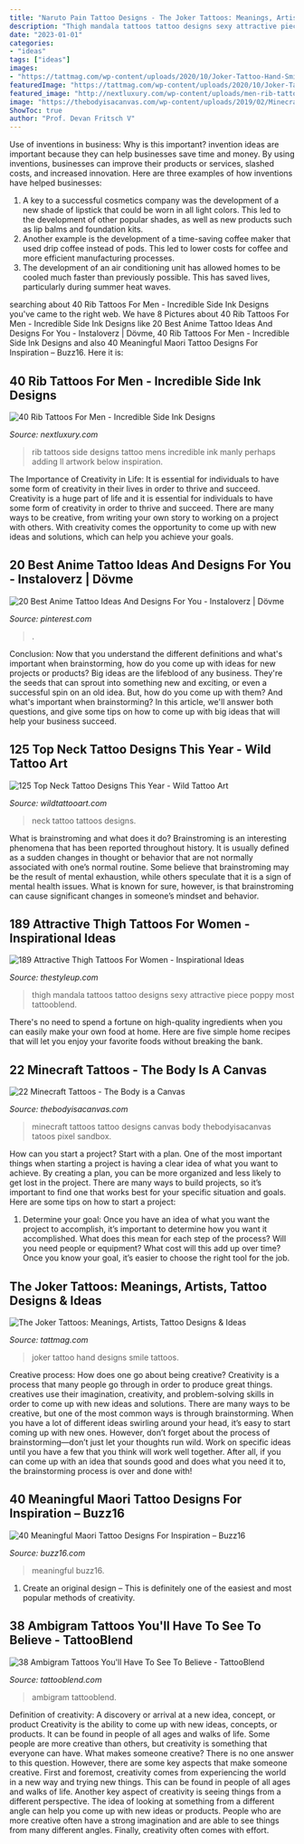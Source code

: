 ```yaml
---
title: "Naruto Pain Tattoo Designs - The Joker Tattoos: Meanings, Artists, Tattoo Designs &amp; Ideas"
description: "Thigh mandala tattoos tattoo designs sexy attractive piece poppy most tattooblend"
date: "2023-01-01"
categories:
- "ideas"
tags: ["ideas"]
images:
- "https://tattmag.com/wp-content/uploads/2020/10/Joker-Tattoo-Hand-Smile-5.jpg"
featuredImage: "https://tattmag.com/wp-content/uploads/2020/10/Joker-Tattoo-Hand-Smile-5.jpg"
featured_image: "http://nextluxury.com/wp-content/uploads/men-rib-tattoos.jpg"
image: "https://thebodyisacanvas.com/wp-content/uploads/2019/02/Minecraft-tattoo-11.jpg"
ShowToc: true
author: "Prof. Devan Fritsch V"
---
```



Use of inventions in business: Why is this important?
invention ideas are important because they can help businesses save time and money. By using inventions, businesses can improve their products or services, slashed costs, and increased innovation. Here are three examples of how inventions have helped businesses: 
1. A key to a successful cosmetics company was the development of a new shade of lipstick that could be worn in all light colors. This led to the development of other popular shades, as well as new products such as lip balms and foundation kits. 
2. Another example is the development of a time-saving coffee maker that used drip coffee instead of pods. This led to lower costs for coffee and more efficient manufacturing processes.
3. The development of an air conditioning unit has allowed homes to be cooled much faster than previously possible. This has saved lives, particularly during summer heat waves.

	

		
searching about 40 Rib Tattoos For Men - Incredible Side Ink Designs you've came to the right web. We have 8 Pictures about 40 Rib Tattoos For Men - Incredible Side Ink Designs like 20 Best Anime Tattoo Ideas And Designs For You - Instaloverz | Dövme, 40 Rib Tattoos For Men - Incredible Side Ink Designs and also 40 Meaningful Maori Tattoo Designs For Inspiration – Buzz16. Here it is:
		
    
## 40 Rib Tattoos For Men - Incredible Side Ink Designs

<img loading=lazy src="http://nextluxury.com/wp-content/uploads/men-rib-tattoos.jpg" onerror="this.onerror=null;this.src='https://tse4.mm.bing.net/th?id=OIP.odXbXZHtgqzJWng_YAirSwHaJ3&amp;pid=15.1';" alt="40 Rib Tattoos For Men - Incredible Side Ink Designs">

_Source: nextluxury.com_

>rib tattoos side designs tattoo mens incredible ink manly perhaps adding ll artwork below inspiration. 

	

The Importance of Creativity in Life: It is essential for individuals to have some form of creativity in their lives in order to thrive and succeed.
Creativity is a huge part of life and it is essential for individuals to have some form of creativity in order to thrive and succeed. There are many ways to be creative, from writing your own story to working on a project with others. With creativity comes the opportunity to come up with new ideas and solutions, which can help you achieve your goals.

    
## 20 Best Anime Tattoo Ideas And Designs For You - Instaloverz | Dövme

<img loading=lazy src="https://i.pinimg.com/736x/5d/24/65/5d246545c864afc0b1aeabc7d8c9935a.jpg" onerror="this.onerror=null;this.src='https://tse2.mm.bing.net/th?id=OIP.U4zhb1BJ19jS8Bwwwv7qcgHaJR&amp;pid=15.1';" alt="20 Best Anime Tattoo Ideas And Designs For You - Instaloverz | Dövme">

_Source: pinterest.com_

>. 

	

Conclusion: Now that you understand the different definitions and what's important when brainstorming, how do you come up with ideas for new projects or products?
Big ideas are the lifeblood of any business. They're the seeds that can sprout into something new and exciting, or even a successful spin on an old idea. But, how do you come up with them? And what's important when brainstorming? In this article, we'll answer both questions, and give some tips on how to come up with big ideas that will help your business succeed.

    
## 125 Top Neck Tattoo Designs This Year - Wild Tattoo Art

<img loading=lazy src="https://www.wildtattooart.com/wp-content/uploads/2018/01/neck-tattoos-0910174.jpg" onerror="this.onerror=null;this.src='https://tse4.mm.bing.net/th?id=OIP.QzBhxyKPvpXudt92BjlKEwHaJ4&amp;pid=15.1';" alt="125 Top Neck Tattoo Designs This Year - Wild Tattoo Art">

_Source: wildtattooart.com_

>neck tattoo tattoos designs. 

	

What is brainstroming and what does it do?
Brainstroming is an interesting phenomena that has been reported throughout history. It is usually defined as a sudden changes in thought or behavior that are not normally associated with one’s normal routine. Some believe that brainstroming may be the result of mental exhaustion, while others speculate that it is a sign of mental health issues. What is known for sure, however, is that brainstroming can cause significant changes in someone’s mindset and behavior.

    
## 189 Attractive Thigh Tattoos For Women - Inspirational Ideas

<img loading=lazy src="https://thestyleup.com/wp-content/uploads/2016/07/thigh-tattoo-design-15.jpg" onerror="this.onerror=null;this.src='https://tse1.mm.bing.net/th?id=OIP.zR9xDowyQZpCy2_hPM0rTAAAAA&amp;pid=15.1';" alt="189 Attractive Thigh Tattoos For Women - Inspirational Ideas">

_Source: thestyleup.com_

>thigh mandala tattoos tattoo designs sexy attractive piece poppy most tattooblend. 

	

There's no need to spend a fortune on high-quality ingredients when you can easily make your own food at home. Here are five simple home recipes that will let you enjoy your favorite foods without breaking the bank.

    
## 22 Minecraft Tattoos - The Body Is A Canvas

<img loading=lazy src="https://thebodyisacanvas.com/wp-content/uploads/2019/02/Minecraft-tattoo-11.jpg" onerror="this.onerror=null;this.src='https://tse4.mm.bing.net/th?id=OIP.B8u9xqS2IqpFDQ_CmeI-wwHaHa&amp;pid=15.1';" alt="22 Minecraft Tattoos - The Body is a Canvas">

_Source: thebodyisacanvas.com_

>minecraft tattoos tattoo designs canvas body thebodyisacanvas tatoos pixel sandbox. 

	

How can you start a project?
Start with a plan. One of the most important things when starting a project is having a clear idea of what you want to achieve. By creating a plan, you can be more organized and less likely to get lost in the project. There are many ways to build projects, so it’s important to find one that works best for your specific situation and goals. Here are some tips on how to start a project: 
1. Determine your goal: Once you have an idea of what you want the project to accomplish, it’s important to determine how you want it accomplished. What does this mean for each step of the process? Will you need people or equipment? What cost will this add up over time? Once you know your goal, it’s easier to choose the right tool for the job.


    
## The Joker Tattoos: Meanings, Artists, Tattoo Designs &amp; Ideas

<img loading=lazy src="https://tattmag.com/wp-content/uploads/2020/10/Joker-Tattoo-Hand-Smile-5.jpg" onerror="this.onerror=null;this.src='https://tse2.mm.bing.net/th?id=OIP.C5QRqSSotZzhGjDrb2kAmQHaLB&amp;pid=15.1';" alt="The Joker Tattoos: Meanings, Artists, Tattoo Designs &amp; Ideas">

_Source: tattmag.com_

>joker tattoo hand designs smile tattoos. 

	

Creative process: How does one go about being creative?
Creativity is a process that many people go through in order to produce great things. creatives use their imagination, creativity, and problem-solving skills in order to come up with new ideas and solutions. There are many ways to be creative, but one of the most common ways is through brainstorming. When you have a lot of different ideas swirling around your head, it’s easy to start coming up with new ones. However, don’t forget about the process of brainstorming—don’t just let your thoughts run wild. Work on specific ideas until you have a few that you think will work well together. After all, if you can come up with an idea that sounds good and does what you need it to, the brainstorming process is over and done with!

    
## 40 Meaningful Maori Tattoo Designs For Inspiration – Buzz16

<img loading=lazy src="https://buzz16.com/wp-content/uploads/2018/09/2Meaningful-Maori-Tattoo-Designs-For-Inspiration.jpg" onerror="this.onerror=null;this.src='https://tse3.mm.bing.net/th?id=OIP.IbMo-P4wm28-ZPLi101CcgHaKd&amp;pid=15.1';" alt="40 Meaningful Maori Tattoo Designs For Inspiration – Buzz16">

_Source: buzz16.com_

>meaningful buzz16. 

	

1. Create an original design – This is definitely one of the easiest and most popular methods of creativity.

    
## 38 Ambigram Tattoos You&#039;ll Have To See To Believe - TattooBlend

<img loading=lazy src="https://tattooblend.com/wp-content/uploads/2015/10/love-ambigram-tattoo.jpg" onerror="this.onerror=null;this.src='https://tse3.mm.bing.net/th?id=OIP.5S5V_1olwjRDYpHb0uT8WQHaKZ&amp;pid=15.1';" alt="38 Ambigram Tattoos You&#039;ll Have To See To Believe - TattooBlend">

_Source: tattooblend.com_

>ambigram tattooblend. 

	

Definition of creativity: A discovery or arrival at a new idea, concept, or product
Creativity is the ability to come up with new ideas, concepts, or products. It can be found in people of all ages and walks of life. Some people are more creative than others, but creativity is something that everyone can have. What makes someone creative? There is no one answer to this question. However, there are some key aspects that make someone creative. First and foremost, creativity comes from experiencing the world in a new way and trying new things. This can be found in people of all ages and walks of life. Another key aspect of creativity is seeing things from a different perspective. The idea of looking at something from a different angle can help you come up with new ideas or products. People who are more creative often have a strong imagination and are able to see things from many different angles. Finally, creativity often comes with effort.

